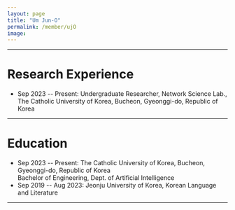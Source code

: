 ```yaml
---
layout: page
title: "Um Jun-O"
permalink: /member/ujO
image: 
---
```


***

Research Experience
============
* Sep 2023 -- Present: Undergraduate Researcher, Network Science Lab., The Catholic University of Korea, Bucheon, Gyeonggi-do, Republic of Korea

***

Education
============
* Sep 2023 -- Present: The Catholic University of Korea, Bucheon, Gyeonggi-do, Republic of Korea <br> Bachelor of Engineering, Dept. of Artificial Intelligence
* Sep 2019 -- Aug 2023: Jeonju University of Korea, Korean Language and Literature

***


